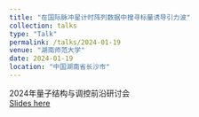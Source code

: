 ```yaml
---
title: "在国际脉冲星计时阵列数据中搜寻标量诱导引力波"
collection: talks
type: "Talk"
permalink: /talks/2024-01-19
venue: "湖南师范大学"
date: 2024-01-19
location: "中国湖南省长沙市"
---
```


2024年量子结构与调控前沿研讨会\
[Slides here](./slides/2024-01-19.pdf)